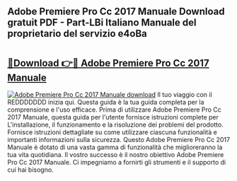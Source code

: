 ## Adobe Premiere Pro Cc 2017 Manuale Download gratuit PDF - Part-LBi Italiano Manuale del proprietario del servizio e4oBa

# <h2><a href="http://dfd8qbu.blite.top/?on=Adobe+Premiere+Pro+Cc+2017+Manuale">🔗Download 👉🔴 Adobe Premiere Pro Cc 2017 Manuale</a></h2>

[![Adobe Premiere Pro Cc 2017 Manuale download](https://i.imgur.com/lujVjoI.png)](http://dfd8qbu.blite.top/?on=Adobe+Premiere+Pro+Cc+2017+Manuale)
Il tuo viaggio con il REDDDDDDD inizia qui. Questa guida è la tua guida completa per la comprensione e l'uso efficace. Prima di utilizzare Adobe Premiere Pro Cc 2017 Manuale, questa guida per l'utente fornisce istruzioni complete per L'installazione, il funzionamento e la risoluzione dei problemi del prodotto. Fornisce istruzioni dettagliate su come utilizzare ciascuna funzionalità e importanti informazioni sulla sicurezza. Questo Adobe Premiere Pro Cc 2017 Manuale è dotato di una vasta gamma di funzionalità che miglioreranno la tua vita quotidiana. Il vostro successo è il nostro obiettivo Adobe Premiere Pro Cc 2017 Manuale. Ci impegniamo a fornirti gli strumenti e il supporto di cui hai bisogno.
